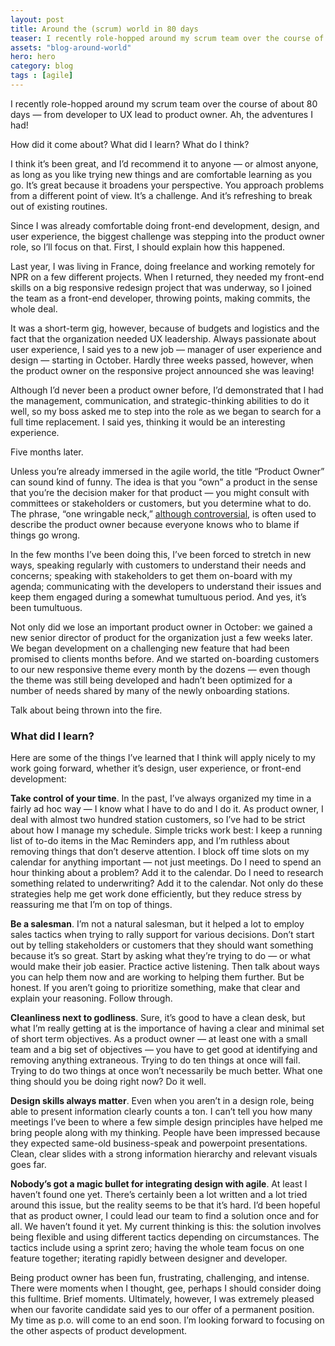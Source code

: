 ```yaml
---
layout: post
title: Around the (scrum) world in 80 days
teaser: I recently role-hopped around my scrum team over the course of about 80 days — from developer to UX Lead to Product Owner. Ah, the adventures I had! How did it come about? What did I learn? What do I think?
assets: "blog-around-world"
hero: hero
category: blog
tags : [agile]
---
```

I recently role-hopped around my scrum team over the course of about 80 days — from developer to UX lead to product owner. Ah, the adventures I had!

How did it come about? What did I learn? What do I think?

I think it’s been great, and I’d recommend it to anyone — or almost anyone, as long as you like trying new things and are comfortable learning as you go. It’s great because it broadens your perspective. You approach problems from a different point of view. It’s a challenge. And it’s refreshing to break out of existing routines.

Since I was already comfortable doing front-end development, design, and user experience, the biggest challenge was stepping into the product owner role, so I’ll focus on that. First, I should explain how this happened.

Last year, I was living in France, doing freelance and working remotely for NPR on a few different projects. When I returned, they needed my front-end skills on a big responsive redesign project that was underway, so I joined the team as a front-end developer, throwing points, making commits, the whole deal.

It was a short-term gig, however, because of budgets and logistics and the fact that the organization needed UX leadership. Always passionate about user experience, I said yes to a new job — manager of user experience and design — starting in October. Hardly three weeks passed, however, when the product owner on the responsive project announced she was leaving!

Although I’d never been a product owner before, I’d demonstrated that I had the management, communication, and strategic-thinking abilities to do it well, so my boss asked me to step into the role as we began to search for a full time replacement. I said yes, thinking it would be an interesting experience.

Five months later.

Unless you’re already immersed in the agile world, the title “Product Owner” can sound kind of funny. The idea is that you “own” a product in the sense that you’re the decision maker for that product — you might consult with committees or stakeholders or customers, but you determine what to do. The phrase, “one wringable neck,” [although controversial](https://seantscott.wordpress.com/2014/03/26/the-fallacy-of-the-single-wringable-neck/), is often used to describe the product owner because everyone knows who to blame if things go wrong.

In the few months I’ve been doing this, I’ve been forced to stretch in new ways, speaking regularly with customers to understand their needs and concerns; speaking with stakeholders to get them on-board with my agenda; communicating with the developers to understand their issues and keep them engaged during a somewhat tumultuous period. And yes, it’s been tumultuous.

Not only did we lose an important product owner in October: we gained a new senior director of product for the organization just a few weeks later. We began development on a challenging new feature that had been promised to clients months before. And we started on-boarding customers to our new responsive theme every month by the dozens — even though the theme was still being developed and hadn’t been optimized for a number of needs shared by many of the newly onboarding stations.

Talk about being thrown into the fire.

### What did I learn?

Here are some of the things I’ve learned that I think will apply nicely to my work going forward, whether it’s design, user experience, or front-end development:

**Take control of your time**. In the past, I’ve always organized my time in a fairly ad hoc way — I know what I have to do and I do it. As product owner, I deal with almost two hundred station customers, so I’ve had to be strict about how I manage my schedule. Simple tricks work best: I keep a running list of to-do items in the Mac Reminders app, and I’m ruthless about removing things that don’t deserve attention. I block off time slots on my calendar for anything important — not just meetings. Do I need to spend an hour thinking about a problem? Add it to the calendar. Do I need to research something related to underwriting? Add it to the calendar. Not only do these strategies help me get work done efficiently, but they reduce stress by reassuring me that I’m on top of things.

**Be a salesman**. I’m not a natural salesman, but it helped a lot to employ sales tactics when trying to rally support for various decisions. Don’t start out by telling stakeholders or customers that they should want something because it’s so great. Start by asking what they’re trying to do — or what would make their job easier. Practice active listening. Then talk about ways you can help them now and are working to helping them further. But be honest. If you aren’t going to prioritize something, make that clear and explain your reasoning. Follow through.

**Cleanliness next to godliness**. Sure, it’s good to have a clean desk, but what I’m really getting at is the importance of having a clear and minimal set of short term objectives. As a product owner — at least one with a small team and a big set of objectives — you have to get good at identifying and removing anything extraneous. Trying to do ten things at once will fail. Trying to do two things at once won’t necessarily be much better. What one thing should you be doing right now? Do it well.

**Design skills always matter**. Even when you aren’t in a design role, being able to present information clearly counts a ton. I can’t tell you how many meetings I’ve been to where a few simple design principles have helped me bring people along with my thinking. People have been impressed because they expected same-old business-speak and powerpoint presentations. Clean, clear slides with a strong information hierarchy and relevant visuals goes far.

**Nobody’s got a magic bullet for integrating design with agile**. At least I haven’t found one yet. There’s certainly been a lot written and a lot tried around this issue, but the reality seems to be that it’s hard. I’d been hopeful that as product owner, I could lead our team to find a solution once and for all. We haven’t found it yet. My current thinking is this: the solution involves being flexible and using different tactics depending on circumstances. The tactics include using a sprint zero; having the whole team focus on one feature together; iterating rapidly between designer and developer.

Being product owner has been fun, frustrating, challenging, and intense. There were moments when I thought, gee, perhaps I should consider doing this fulltime. Brief moments. Ultimately, however, I was extremely pleased when our favorite candidate said yes to our offer of a permanent position. My time as p.o. will come to an end soon. I’m looking forward to focusing on the other aspects of product development.